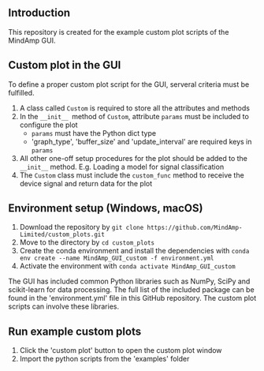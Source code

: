 ## Introduction
This repository is created for the example custom plot scripts of the MindAmp GUI.

## Custom plot in the GUI
To define a proper custom plot script for the GUI, serveral criteria must be fulfilled.

1. A class called ```Custom``` is required to store all the attributes and methods
2. In the ```__init__ ```method of ```Custom```, attribute ```params``` must be included to configure the plot
    - ```params``` must have the Python dict type
    - 'graph_type', 'buffer_size' and 'update_interval' are required keys   in ```params```
3. All other one-off setup procedures for the plot should be added to the ```__init__``` method. E.g. Loading a model for signal classification
4. The ```Custom``` class must include the ```custom_func``` method to receive the device signal and return data for the plot

## Environment setup (Windows, macOS)
1. Download the repository by ```git clone https://github.com/MindAmp-Limited/custom_plots.git```
2. Move to the directory by ```cd custom_plots```
3. Create the conda environment and install the dependencies with 
```conda env create --name MindAmp_GUI_custom -f environment.yml```
4. Activate the environment with ```conda activate MindAmp_GUI_custom```

The GUI has included common Python libraries such as NumPy, SciPy and scikit-learn for data processing. The full list of the included package can be found in the 'environment.yml' file in this GitHub repository. The custom plot scripts can involve these libraries.

## Run example custom plots
1. Click the 'custom plot' button to open the custom plot window
2. Import the python scripts from the 'examples' folder
